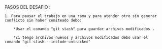  PASOS DEL DESAFIO : 

    1. Para pausar el trabajo en una rama y para atender otro sin generar conflicto sin haber comiteado debo:

        *Usar el comando "git stash" para guardar archivos modificados .

        *si tengo archivos nuevos y archivos modificados debo usar el comando "git stash --include-untracked"
    
